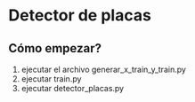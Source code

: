 # Detector de placas

## Cómo empezar?

1. ejecutar el archivo generar_x_train_y_train.py
2. ejecutar train.py
3. ejecutar detector_placas.py